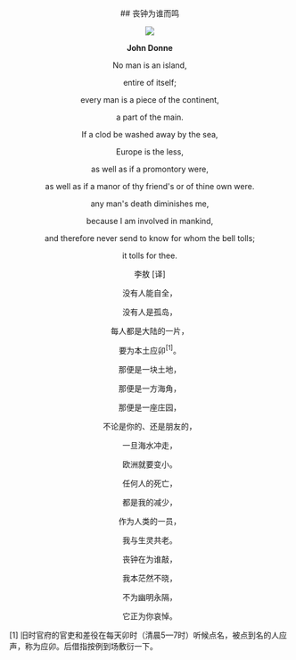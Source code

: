 <center>
## 丧钟为谁而鸣

![](/images/dead-clock.jpeg)


**John Donne**

No man is an island,

entire of itself;

every man is a piece of the continent,

a part of the main.

If a clod be washed away by the sea,

Europe is the less,

as well as if a promontory were,

as well as if a manor of thy friend's or of thine own were.

any man's death diminishes me,

because I am involved in mankind,

and therefore never send to know for whom the bell tolls;

it tolls for thee.

李敖 [译]

没有人能自全，

没有人是孤岛，

每人都是大陆的一片，

要为本土应卯<sup>[1]</sup>。

那便是一块土地，

那便是一方海角，

那便是一座庄园，

不论是你的、还是朋友的，

一旦海水冲走，

欧洲就要变小。

任何人的死亡，

都是我的减少，

作为人类的一员，

我与生灵共老。

丧钟在为谁敲，

我本茫然不晓，

不为幽明永隔，

它正为你哀悼。

</center>
[1] 旧时官府的官吏和差役在每天卯时（清晨5—7时）听候点名，被点到名的人应声，称为应卯。后借指按例到场敷衍一下。



